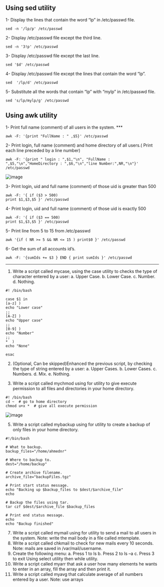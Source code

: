 ## Using sed utility
1- Display the lines that contain the word “lp” in /etc/passwd file.

```
sed -n '/lp/p' /etc/passwd
```

2- Display /etc/passwd file except the third line.

```
sed -n '3!p' /etc/passwd
```

3- Display /etc/passwd file except the last line.

```
sed '$d' /etc/passwd
```

4- Display /etc/passwd file except the lines that contain the word “lp”.

```
sed  '/lp/d' /etc/passwd
```

5- Substitute all the words that contain “lp” with “mylp” in /etc/passwd file.
```
sed 's/lp/mylp/g' /etc/passwd
```


## Using awk utility
1- Print full name (comment) of all users in the system.  ***

```
awk -F: '{print "FullName : " ,$5}' /etc/passwd
```

2- Print login, full name (comment) and home directory of all users.( Print each line preceded by a line number)

```
awk -F: '{print " login : ",$1,"\n", "FullName : ",$5,"\n","HomeDirectory : ",$6,"\n","line Number:",NR,"\n"}' /etc/passwd
```
![image](https://user-images.githubusercontent.com/44178039/131699804-684ed140-27e4-4f42-b7d9-7dad2669e1fc.png)

3- Print login, uid and full name (comment) of those uid is greater than 500

```
awk -F: '{ if ($3 > 500)
print $1,$3,$5 }' /etc/passwd
```

4- Print login, uid and full name (comment) of those uid is exactly 500

```
awk -F: '{ if ($3 == 500)
print $1,$3,$5 }' /etc/passwd
```

5- Print line from 5 to 15 from /etc/passwd
```
awk '{if ( NR >= 5 && NR <= 15 ) print$0 }' /etc/passwd
```

6- Get the sum of all accounts id’s.
```
awk -F: '{sumIds += $3 } END { print sumIds }' /etc/passwd
```


---------------------------------------

1. Write a script called mycase, using the case utility to checks the type of character entered by a user:
	a. Upper Case.
	b. Lower Case.
	c. Number.
	d. Nothing.
  ```
 #! /bin/bash

case $1 in
[a-z] )
echo "Lower case"
;;
[A-Z] )
echo "Upper case"
;;
[0-9] )
echo "Number"
;;
*  )
echo "None"

esac
  ```
  
  
  
2. (Optional, Can be skipped)Enhanced the previous script, by checking the type of string entered by a user:
	a. Upper Cases.
	b. Lower Cases.
	c. Numbers.
	d. Mix.
	e. Nothing.
	

3. Write a script called mychmod using for utility to give execute permission to all files and directories in your home directory.

```
#! /bin/bash
cd ~  # go to home directory 
chmod u+x *  # give all execute permission 
```
![image](https://user-images.githubusercontent.com/44178039/131716852-aa13fc4f-ffb9-4f3a-8bc6-999f0948bc0d.png)



5. Write a script called mybackup using for utility to create a backup of only files in your home directory.
```
#!/bin/bash

# What to backup. 
backup_files="/home/ahmednr"

# Where to backup to.
dest="/home/backup"

# Create archive filename.
archive_file="backupFiles.tgz"

# Print start status message.
echo "Backing up $backup_files to $dest/$archive_file"
echo

# Backup the files using tar.
tar czf $dest/$archive_file $backup_files

# Print end status message.
echo
echo "Backup finished"
```

7. Write a script called mymail using for utility to send a mail to all users in the system. Note: write the mail body in a file called mtemplate.
8. Write a script called chkmail to check for new mails every 10 seconds. Note: mails are saved in /var/mail/username.
9. Create the following menu:
	a. Press 1 to ls
	b. Press 2 to ls –a
	c. Press 3 to exit
Using select utility then while utility.
8. Write a script called myarr that ask a user how many elements he wants to enter in an array, fill the array and then print it.
9. Write a script called myavg that calculate average of all numbers entered by a user. Note: use arrays
